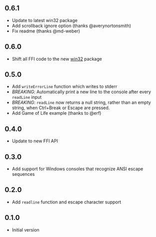 ## 0.6.1
 - Update to latest win32 package
 - Add scrollback ignore option (thanks @averynortonsmith)
 - Fix readme (thanks @md-weber)

## 0.6.0
 - Shift all FFI code to the new [win32](https://pub.dev/packages/win32)
   package

## 0.5.0

- Add `writeErrorLine` function which writes to stderr
- *BREAKING*: Automatically print a new line to the console after every 
  `readLine` input
- *BREAKING*: `readLine` now returns a null string, rather than an empty
  string, when Ctrl+Break or Escape are pressed.
- Add Game of Life example (thanks to @erf)

## 0.4.0

- Update to new FFI API

## 0.3.0

- Add support for Windows consoles that recognize ANSI escape sequences

## 0.2.0

- Add `readline` function and escape character support

## 0.1.0

- Initial version
